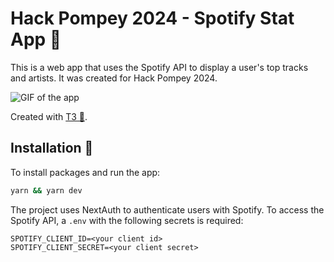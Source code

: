# Hack Pompey 2024 - Spotify Stat App 🎵

This is a web app that uses the Spotify API to display a user's top tracks and artists. It was created for Hack Pompey 2024.

![GIF of the app](./public/demo.gif)

Created with [T3 🚀](https://create.t3.gg/).

## Installation 🧰

To install packages and run the app:

```bash
yarn && yarn dev
```

The project uses NextAuth to authenticate users with Spotify. To access the Spotify API, a `.env` with the following secrets is required:

```env
SPOTIFY_CLIENT_ID=<your client id>
SPOTIFY_CLIENT_SECRET=<your client secret>
```
